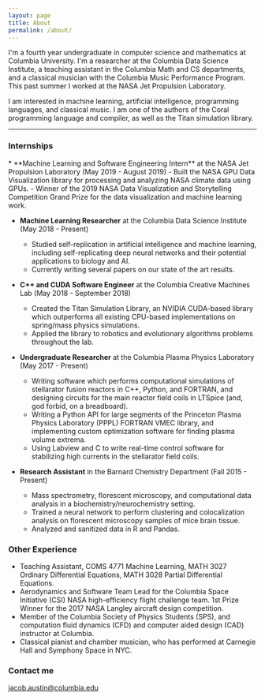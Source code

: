 ```yaml
---
layout: page
title: About
permalink: /about/
---
```


I'm a fourth year undergraduate in computer science and mathematics at Columbia University. I'm a researcher at the Columbia Data Science Institute, a teaching assistant in the Columbia Math and CS departments, and a classical musician with the Columbia Music Performance Program. This past summer I worked at the NASA Jet Propulsion Laboratory.

I am interested in machine learning, artificial intelligence, programming languages, and classical music. I am one of the authors of the Coral programming language and compiler, as well as the Titan simulation library.

------

### Internships

<div class="extra_padding_li" markdown="1">
* **Machine Learning and Software Engineering Intern** at the NASA Jet Propulsion Laboratory (May 2019 - August 2019)
  - Built the NASA GPU Data Visualization library for processing and analyzing NASA climate data using GPUs.
  - Winner of the 2019 NASA Data Visualization and Storytelling Competition Grand Prize for the data visualization and machine learning work.

* **Machine Learning Researcher** at the Columbia Data Science Institute (May 2018 - Present)
  - Studied self-replication in artificial intelligence and machine learning, including self-replicating deep neural networks and their potential applications to biology and AI.
  - Currently writing several papers on our state of the art results.

* **C++ and CUDA Software Engineer** at the Columbia Creative Machines Lab (May 2018 - September 2018)
  - Created the Titan Simulation Library, an NVIDIA CUDA-based library which outperforms all existing CPU-based implementations on spring/mass physics simulations.
  - Applied the library to robotics and evolutionary algorithms problems throughout the lab.

* **Undergraduate Researcher** at the Columbia Plasma Physics Laboratory (May 2017 - Present) 
  - Writing software which performs computational simulations of stellarator fusion reactors in C++, Python, and FORTRAN, and designing circuits for the main reactor field coils in LTSpice (and, god forbid, on a breadboard).
  - Writing a Python API for large segments of the Princeton Plasma Physics Laboratory (PPPL) FORTRAN VMEC library, and implementing custom optimization software for finding plasma volume extrema.
  - Using Labview and C to write real-time control software for stabilizing high currents in the stellarator field coils.
  
* **Research Assistant** in the Barnard Chemistry Department (Fall 2015 - Present)
  - Mass spectrometry, florescent microscopy, and computational data analysis in a biochemistry/neurochemistry setting.
  - Trained a neural network to perform clustering and colocalization analysis on florescent microscopy samples of mice brain tissue.
  - Analyzed and sanitized data in R and Pandas.
</div>

### Other Experience

* Teaching Assistant, COMS 4771 Machine Learning, MATH 3027 Ordinary Differential Equations, MATH 3028 Partial Differential Equations.
* Aerodynamics and Software Team Lead for the Columbia Space Initiative (CSI) NASA high-efficiency flight challenge team. 1st Prize Winner for the 2017 NASA Langley aircraft design competition. 
* Member of the Columbia Society of Physics Students (SPS), and computation fluid dynamics (CFD) and computer aided design (CAD) instructor at Columbia.
* Classical pianist and chamber musician, who has performed at Carnegie Hall and Symphony Space in NYC.

### Contact me

[jacob.austin@columbia.edu](mailto:jacob.austin@columbia.edu)
